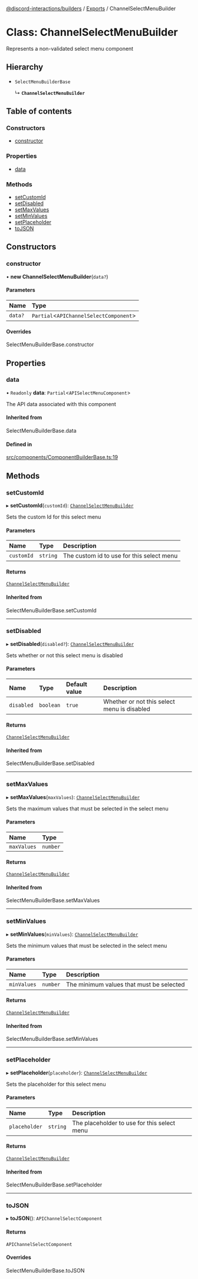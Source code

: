 [@discord-interactions/builders](../README.md) / [Exports](../modules.md) / ChannelSelectMenuBuilder

# Class: ChannelSelectMenuBuilder

Represents a non-validated select menu component

## Hierarchy

- `SelectMenuBuilderBase`

  ↳ **`ChannelSelectMenuBuilder`**

## Table of contents

### Constructors

- [constructor](ChannelSelectMenuBuilder.md#constructor)

### Properties

- [data](ChannelSelectMenuBuilder.md#data)

### Methods

- [setCustomId](ChannelSelectMenuBuilder.md#setcustomid)
- [setDisabled](ChannelSelectMenuBuilder.md#setdisabled)
- [setMaxValues](ChannelSelectMenuBuilder.md#setmaxvalues)
- [setMinValues](ChannelSelectMenuBuilder.md#setminvalues)
- [setPlaceholder](ChannelSelectMenuBuilder.md#setplaceholder)
- [toJSON](ChannelSelectMenuBuilder.md#tojson)

## Constructors

### constructor

• **new ChannelSelectMenuBuilder**(`data?`)

#### Parameters

| Name | Type |
| :------ | :------ |
| `data?` | `Partial`<`APIChannelSelectComponent`\> |

#### Overrides

SelectMenuBuilderBase.constructor

## Properties

### data

• `Readonly` **data**: `Partial`<`APISelectMenuComponent`\>

The API data associated with this component

#### Inherited from

SelectMenuBuilderBase.data

#### Defined in

[src/components/ComponentBuilderBase.ts:19](https://github.com/ssMMiles/discord-interactions/blob/e15756f/packages/builders/src/components/ComponentBuilderBase.ts#L19)

## Methods

### setCustomId

▸ **setCustomId**(`customId`): [`ChannelSelectMenuBuilder`](ChannelSelectMenuBuilder.md)

Sets the custom Id for this select menu

#### Parameters

| Name | Type | Description |
| :------ | :------ | :------ |
| `customId` | `string` | The custom id to use for this select menu |

#### Returns

[`ChannelSelectMenuBuilder`](ChannelSelectMenuBuilder.md)

#### Inherited from

SelectMenuBuilderBase.setCustomId

___

### setDisabled

▸ **setDisabled**(`disabled?`): [`ChannelSelectMenuBuilder`](ChannelSelectMenuBuilder.md)

Sets whether or not this select menu is disabled

#### Parameters

| Name | Type | Default value | Description |
| :------ | :------ | :------ | :------ |
| `disabled` | `boolean` | `true` | Whether or not this select menu is disabled |

#### Returns

[`ChannelSelectMenuBuilder`](ChannelSelectMenuBuilder.md)

#### Inherited from

SelectMenuBuilderBase.setDisabled

___

### setMaxValues

▸ **setMaxValues**(`maxValues`): [`ChannelSelectMenuBuilder`](ChannelSelectMenuBuilder.md)

Sets the maximum values that must be selected in the select menu

#### Parameters

| Name | Type |
| :------ | :------ |
| `maxValues` | `number` |

#### Returns

[`ChannelSelectMenuBuilder`](ChannelSelectMenuBuilder.md)

#### Inherited from

SelectMenuBuilderBase.setMaxValues

___

### setMinValues

▸ **setMinValues**(`minValues`): [`ChannelSelectMenuBuilder`](ChannelSelectMenuBuilder.md)

Sets the minimum values that must be selected in the select menu

#### Parameters

| Name | Type | Description |
| :------ | :------ | :------ |
| `minValues` | `number` | The minimum values that must be selected |

#### Returns

[`ChannelSelectMenuBuilder`](ChannelSelectMenuBuilder.md)

#### Inherited from

SelectMenuBuilderBase.setMinValues

___

### setPlaceholder

▸ **setPlaceholder**(`placeholder`): [`ChannelSelectMenuBuilder`](ChannelSelectMenuBuilder.md)

Sets the placeholder for this select menu

#### Parameters

| Name | Type | Description |
| :------ | :------ | :------ |
| `placeholder` | `string` | The placeholder to use for this select menu |

#### Returns

[`ChannelSelectMenuBuilder`](ChannelSelectMenuBuilder.md)

#### Inherited from

SelectMenuBuilderBase.setPlaceholder

___

### toJSON

▸ **toJSON**(): `APIChannelSelectComponent`

#### Returns

`APIChannelSelectComponent`

#### Overrides

SelectMenuBuilderBase.toJSON
